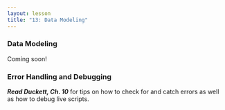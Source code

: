 ```yaml
---
layout: lesson
title: "13: Data Modeling"
---
```

### Data Modeling

Coming soon!

### Error Handling and Debugging

***Read Duckett, Ch. 10*** for tips on how to check for and catch errors as well as how to debug live scripts.
